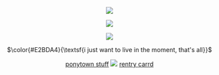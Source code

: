 <p align ="center">
  <img src="https://biscuit.crd.co/assets/images/gallery85/fecdca97.gif?v=cc1c6dfa"/>
<p align="center">
<img src="https://media1.tenor.com/m/3ApQgY0myUIAAAAC/ena-shinonome-pjsk.gif" />
</p>

<p align="center">
  <img src="https://enchantments.carrd.co/assets/images/gallery09/4c67f6c3.gif?v=5c8435d5"/>
<p align="center">
$\color{#E2BDA4}{\textsf{i just want to live in the moment, that's all}}$
</p>
<p align="center">
<a href="https://rentry.co/zubzero">ponytown stuff</a>  <img src="https://enchantments.carrd.co/assets/images/gallery19/83f20297.gif?v=5c8435d5"/>  <a href="https://rentry.co/lovedrugs">rentry </a> <a href="https://itsjustlife.carrd.co/">carrd </a>

<!--
**allthesadtales/allthesadtales** is a ✨ _special_ ✨ repository because its `README.md` (this file) appears on your GitHub profile.

Here are some ideas to get you started:

- 🔭 I’m currently working on ...
- 🌱 I’m currently learning ...
- 👯 I’m looking to collaborate on ...
- 🤔 I’m looking for help with ...
- 💬 Ask me about ...
- 📫 How to reach me: ...
- 😄 Pronouns: ...
- ⚡ Fun fact: ...
-->
